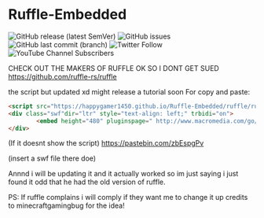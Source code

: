 # Ruffle-Embedded

<img alt="GitHub release (latest SemVer)" src="https://img.shields.io/github/v/release/Happygamer1450/Ruffle-Embedded"> <img alt="GitHub issues" src="https://img.shields.io/github/issues/Happygamer1450/Ruffle-Embedded?style=plastic"> ![GitHub last commit (branch)](https://img.shields.io/github/last-commit/Happygamer1450/Happygamer1450/main) <img alt="Twitter Follow" src="https://img.shields.io/twitter/follow/Happygamer1450?style=social"> <img alt="YouTube Channel Subscribers" src="https://img.shields.io/youtube/channel/subscribers/UCN3tHmcous5uz0_5dPLeFfQ?style=social">

CHECK OUT THE MAKERS OF RUFFLE OK SO I DONT GET SUED https://github.com/ruffle-rs/ruffle

the script but updated xd might release a tutorial soon
For copy and paste:
```html
<script src="https://happygamer1450.github.io/Ruffle-Embedded/ruffle/ruffle.js"></script>
<div class="swf"dir="ltr" style="text-align: left;" trbidi="on">
        <embed height="480" pluginspage=" http://www.macromedia.com/go/getflashplayer" src="INSERT SWF FILE HERE" type="application/x-shockwave-flash" width="620"></embed>
</div>
```
(If it doesnt show the script) https://pastebin.com/zbEspgPv

(insert a swf file there doe)

Annnd i will be updating it and it actually worked so im just saying i just found it odd that he had the old version of ruffle.

PS: If ruffle complains i will comply if they want me to change it up credits to minecraftgamingbug for the idea!
